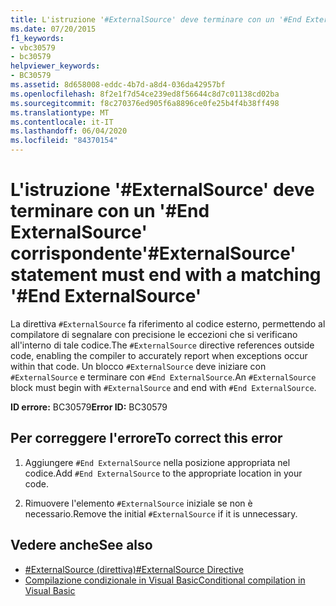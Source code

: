 ```yaml
---
title: L'istruzione '#ExternalSource' deve terminare con un '#End ExternalSource' corrispondente
ms.date: 07/20/2015
f1_keywords:
- vbc30579
- bc30579
helpviewer_keywords:
- BC30579
ms.assetid: 8d658008-eddc-4b7d-a8d4-036da42957bf
ms.openlocfilehash: 8f2e1f7d54ce239ed8f56644c8d7c01138cd02ba
ms.sourcegitcommit: f8c270376ed905f6a8896ce0fe25b4f4b38ff498
ms.translationtype: MT
ms.contentlocale: it-IT
ms.lasthandoff: 06/04/2020
ms.locfileid: "84370154"
---
```

# <a name="externalsource-statement-must-end-with-a-matching-end-externalsource"></a><span data-ttu-id="93c28-102">L'istruzione '#ExternalSource' deve terminare con un '#End ExternalSource' corrispondente</span><span class="sxs-lookup"><span data-stu-id="93c28-102">'#ExternalSource' statement must end with a matching '#End ExternalSource'</span></span>
<span data-ttu-id="93c28-103">La direttiva `#ExternalSource` fa riferimento al codice esterno, permettendo al compilatore di segnalare con precisione le eccezioni che si verificano all'interno di tale codice.</span><span class="sxs-lookup"><span data-stu-id="93c28-103">The `#ExternalSource` directive references outside code, enabling the compiler to accurately report when exceptions occur within that code.</span></span> <span data-ttu-id="93c28-104">Un blocco `#ExternalSource` deve iniziare con `#ExternalSource` e terminare con `#End ExternalSource`.</span><span class="sxs-lookup"><span data-stu-id="93c28-104">An `#ExternalSource` block must begin with `#ExternalSource` and end with `#End ExternalSource`.</span></span>  
  
 <span data-ttu-id="93c28-105">**ID errore:** BC30579</span><span class="sxs-lookup"><span data-stu-id="93c28-105">**Error ID:** BC30579</span></span>  
  
## <a name="to-correct-this-error"></a><span data-ttu-id="93c28-106">Per correggere l'errore</span><span class="sxs-lookup"><span data-stu-id="93c28-106">To correct this error</span></span>  
  
1. <span data-ttu-id="93c28-107">Aggiungere `#End ExternalSource` nella posizione appropriata nel codice.</span><span class="sxs-lookup"><span data-stu-id="93c28-107">Add `#End ExternalSource` to the appropriate location in your code.</span></span>  
  
2. <span data-ttu-id="93c28-108">Rimuovere l'elemento `#ExternalSource` iniziale se non è necessario.</span><span class="sxs-lookup"><span data-stu-id="93c28-108">Remove the initial `#ExternalSource` if it is unnecessary.</span></span>  
  
## <a name="see-also"></a><span data-ttu-id="93c28-109">Vedere anche</span><span class="sxs-lookup"><span data-stu-id="93c28-109">See also</span></span>

- [<span data-ttu-id="93c28-110">#ExternalSource (direttiva)</span><span class="sxs-lookup"><span data-stu-id="93c28-110">#ExternalSource Directive</span></span>](../language-reference/directives/externalsource-directive.md)
- [<span data-ttu-id="93c28-111">Compilazione condizionale in Visual Basic</span><span class="sxs-lookup"><span data-stu-id="93c28-111">Conditional compilation in Visual Basic</span></span>](../programming-guide/program-structure/conditional-compilation.md)
